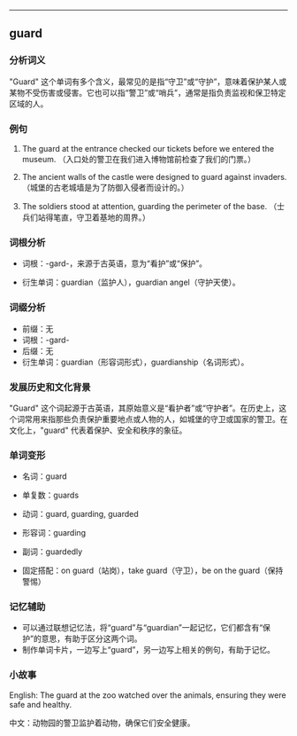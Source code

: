 
---------------
## guard
### 分析词义
"Guard" 这个单词有多个含义，最常见的是指“守卫”或“守护”，意味着保护某人或某物不受伤害或侵害。它也可以指“警卫”或“哨兵”，通常是指负责监视和保卫特定区域的人。

### 例句
1. The guard at the entrance checked our tickets before we entered the museum.
   （入口处的警卫在我们进入博物馆前检查了我们的门票。）

2. The ancient walls of the castle were designed to guard against invaders.
   （城堡的古老城墙是为了防御入侵者而设计的。）

3. The soldiers stood at attention, guarding the perimeter of the base.
   （士兵们站得笔直，守卫着基地的周界。）

### 词根分析
- 词根：-gard-，来源于古英语，意为“看护”或“保护”。

- 衍生单词：guardian（监护人），guardian angel（守护天使）。

### 词缀分析
- 前缀：无
- 词根：-gard-
- 后缀：无
- 衍生单词：guardian（形容词形式），guardianship（名词形式）。

### 发展历史和文化背景
"Guard" 这个词起源于古英语，其原始意义是“看护者”或“守护者”。在历史上，这个词常用来指那些负责保护重要地点或人物的人，如城堡的守卫或国家的警卫。在文化上，"guard" 代表着保护、安全和秩序的象征。

### 单词变形
- 名词：guard
- 单复数：guards
- 动词：guard, guarding, guarded
- 形容词：guarding
- 副词：guardedly

- 固定搭配：on guard（站岗），take guard（守卫），be on the guard（保持警惕）

### 记忆辅助
- 可以通过联想记忆法，将“guard”与“guardian”一起记忆，它们都含有“保护”的意思，有助于区分这两个词。
- 制作单词卡片，一边写上“guard”，另一边写上相关的例句，有助于记忆。

### 小故事
English: The guard at the zoo watched over the animals, ensuring they were safe and healthy.

中文：动物园的警卫监护着动物，确保它们安全健康。

